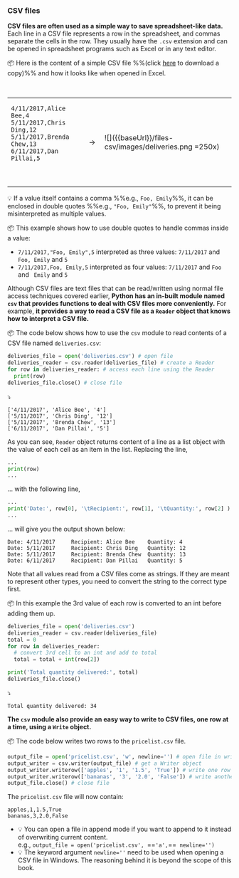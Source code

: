 ### CSV files

**CSV files are often used as a simple way to save spreadsheet-like data.** Each line in a CSV file represents a row in the spreadsheet, and commas separate the cells in the row. They usually have the `.csv` extension and can be opened in spreadsheet programs such as Excel or in any text editor.

<tip-box> 

:package: Here is the content of a simple CSV file %%(click [here](deliveries.csv) to download a copy)%% and how it looks like when opened in Excel.

<table> 
<tr>
  <td>

```csv
4/11/2017,Alice Bee,4
5/11/2017,Chris Ding,12
5/11/2017,Brenda Chew,13
6/11/2017,Dan Pillai,5
```
  </td>
  <td>&nbsp;→&nbsp;</td>
  <td>

![]({{baseUrl}}/files-csv/images/deliveries.png =250x)
  </td>
</tr>
</table>

</tip-box> 

:bulb: If a value itself contains a comma %%e.g., `Foo, Emily`%%, it can be enclosed in double quotes %%e.g., `"Foo, Emily"`%%, to prevent it being misinterpreted as multiple values.

<tip-box> 

:package: This example shows how to use double quotes to handle commas inside a value:

* `7/11/2017,"Foo, Emily",5` interpreted as three values: `7/11/2017` and `Foo, Emily` and `5`
* `7/11/2017,Foo, Emily,5` interpreted as four values: `7/11/2017` and `Foo` and ` Emily` and `5`

</tip-box>

Although CSV files are text files that can be read/written using normal file access techniques covered earlier, **Python has an in-built module named `csv` that provides functions to deal with CSV files more conveniently.** For example, **it provides a way to read a CSV file as a `Reader` object that knows how to interpret a CSV file.**

<tip-box> 

:package: The code below shows how to use the `csv` module to read contents of a CSV file named `deliveries.csv`:

```python
deliveries_file = open('deliveries.csv') # open file
deliveries_reader = csv.reader(deliveries_file) # create a Reader
for row in deliveries_reader: # access each line using the Reader
  print(row)
deliveries_file.close() # close file
```
:arrow_heading_down:
```
['4/11/2017', 'Alice Bee', '4']
['5/11/2017', 'Chris Ding', '12']
['5/11/2017', 'Brenda Chew', '13']
['6/11/2017', 'Dan Pillai', '5']
```
As you can see, `Reader` object returns content of a line as a list object with the value of each cell as an item in the list. Replacing the line,
```python
...
print(row)
...
``` 
... with the following line,
```python
...
print('Date:', row[0], '\tRecipient:', row[1], '\tQuantity:', row[2] )
...
```
... will give you the output shown below:
```
Date: 4/11/2017 	Recipient: Alice Bee 	Quantity: 4
Date: 5/11/2017 	Recipient: Chris Ding 	Quantity: 12
Date: 5/11/2017 	Recipient: Brenda Chew 	Quantity: 13
Date: 6/11/2017 	Recipient: Dan Pillai 	Quantity: 5
```

</tip-box> 

Note that all values read from a CSV files come as strings. If they are meant to represent other types, you need to convert the string to the correct type first.

<tip-box> 

:package: In this example the 3rd value of each row is converted to an int before adding them up.

```python
deliveries_file = open('deliveries.csv') 
deliveries_reader = csv.reader(deliveries_file) 
total = 0
for row in deliveries_reader:
  # convert 3rd cell to an int and add to total
  total = total + int(row[2]) 

print('Total quantity delivered:', total)
deliveries_file.close()
```
:arrow_heading_down:
```
Total quantity delivered: 34
```

</tip-box>

**The `csv` module also provide an easy way to write to CSV files, one row at a time, using a `Write` object.**

<tip-box> 

:package: The code below writes two rows to the `pricelist.csv` file.

```python
output_file = open('pricelist.csv', 'w', newline='') # open file in write mode
output_writer = csv.writer(output_file) # get a Writer object
output_writer.writerow(['apples', '1', '1.5', 'True']) # write one row
output_writer.writerow(['bananas', '3', '2.0', 'False']) # write another row
output_file.close() # close file
```
The `pricelist.csv` file will now contain:
```
apples,1,1.5,True
bananas,3,2.0,False
```

* :bulb: You can open a file in append mode if you want to append to it instead of overwriting current content. <br> e.g., `output_file = open('pricelist.csv', `==`'a',`==` newline='')`
* :bulb: The keyword argument `newline=''` need to be used when opening a CSV file in Windows. The reasoning behind it is beyond the scope of this book.
</tip-box>

